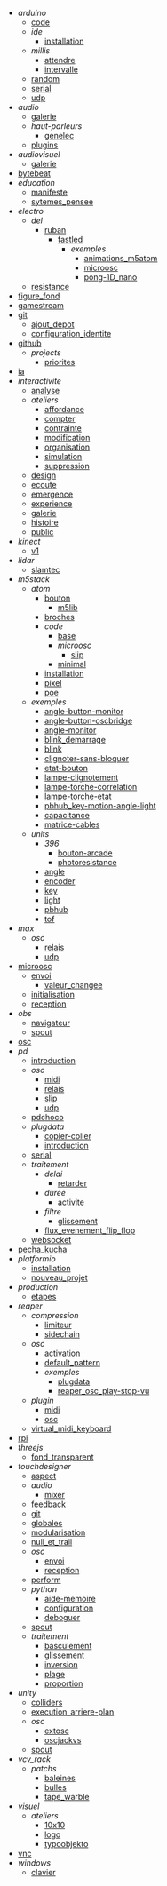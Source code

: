 - *arduino*
  - [code](/arduino/code/)
  - *ide*
    - [installation](/arduino/ide/installation.md)
  - *millis*
    - [attendre](/arduino/millis/attendre.md)
    - [intervalle](/arduino/millis/intervalle.md)
  - [random](/arduino/random/)
  - [serial](/arduino/serial/)
  - [udp](/arduino/udp/)
- *audio*
  - [galerie](/audio/galerie/)
  - *haut-parleurs*
    - [genelec](/audio/haut-parleurs/genelec/)
  - [plugins](/audio/plugins/)
- *audiovisuel*
  - [galerie](/audiovisuel/galerie/)
- [bytebeat](/bytebeat/)
- *education*
  - [manifeste](/education/manifeste/)
  - [sytemes_pensee](/education/sytemes_pensee/)
- *electro*
  - *del*
    - [ruban](/electro/del/ruban/)
      - [fastled](/electro/del/ruban/fastled/)
        - *exemples*
          - [animations_m5atom](/electro/del/ruban/fastled/exemples/animations_m5atom/)
          - [microosc](/electro/del/ruban/fastled/exemples/microosc/)
          - [pong-1D_nano](/electro/del/ruban/fastled/exemples/pong-1D_nano/)
  - [resistance](/electro/resistance/)
- [figure_fond](/figure_fond/)
- [gamestream](/gamestream/)
- [git](/git/)
  - [ajout_depot](/git/ajout_depot/)
  - [configuration_identite](/git/configuration_identite/)
- [github](/github/)
  - *projects*
    - [priorites](/github/projects/priorites/)
- [ia](/ia/)
- *interactivite*
  - [analyse](/interactivite/analyse/)
  - *ateliers*
    - [affordance](/interactivite/ateliers/affordance/)
    - [compter](/interactivite/ateliers/compter/)
    - [contrainte](/interactivite/ateliers/contrainte/)
    - [modification](/interactivite/ateliers/modification/)
    - [organisation](/interactivite/ateliers/organisation/)
    - [simulation](/interactivite/ateliers/simulation/)
    - [suppression](/interactivite/ateliers/suppression/)
  - [design](/interactivite/design/)
  - [ecoute](/interactivite/ecoute/)
  - [emergence](/interactivite/emergence/)
  - [experience](/interactivite/experience/)
  - [galerie](/interactivite/galerie/)
  - [histoire](/interactivite/histoire/)
  - [public](/interactivite/public/)
- *kinect*
  - [v1](/kinect/v1/)
- *lidar*
  - [slamtec](/lidar/slamtec/)
- *m5stack*
  - *atom*
    - [bouton](/m5stack/atom/bouton/)
      - [m5lib](/m5stack/atom/bouton/m5lib/)
    - [broches](/m5stack/atom/broches/)
    - *code*
      - [base](/m5stack/atom/code/base/)
      - *microosc*
        - [slip](/m5stack/atom/code/microosc/slip/)
      - [minimal](/m5stack/atom/code/minimal/)
    - [installation](/m5stack/atom/installation/)
    - [pixel](/m5stack/atom/pixel/)
    - [poe](/m5stack/atom/poe/)
  - *exemples*
    - [angle-button-monitor](/m5stack/exemples/angle-button-monitor.md)
    - [angle-button-oscbridge](/m5stack/exemples/angle-button-oscbridge.md)
    - [angle-monitor](/m5stack/exemples/angle-monitor.md)
    - [blink_demarrage](/m5stack/exemples/blink_demarrage.md)
    - [blink](/m5stack/exemples/blink.md)
    - [clignoter-sans-bloquer](/m5stack/exemples/clignoter-sans-bloquer.md)
    - [etat-bouton](/m5stack/exemples/etat-bouton.md)
    - [lampe-clignotement](/m5stack/exemples/lampe-clignotement.md)
    - [lampe-torche-correlation](/m5stack/exemples/lampe-torche-correlation.md)
    - [lampe-torche-etat](/m5stack/exemples/lampe-torche-etat.md)
    - [pbhub_key-motion-angle-light](/m5stack/exemples/pbhub_key-motion-angle-light.md)
    - [capacitance](/m5stack/exemples/capacitance/)
    - [matrice-cables](/m5stack/exemples/matrice-cables/)
  - *units*
    - *396*
      - [bouton-arcade](/m5stack/units/396/bouton-arcade/)
      - [photoresistance](/m5stack/units/396/photoresistance/)
    - [angle](/m5stack/units/angle/)
    - [encoder](/m5stack/units/encoder/)
    - [key](/m5stack/units/key/)
    - [light](/m5stack/units/light/)
    - [pbhub](/m5stack/units/pbhub/)
    - [tof](/m5stack/units/tof/)
- *max*
  - *osc*
    - [relais](/max/osc/relais/)
    - [udp](/max/osc/udp/)
- [microosc](/microosc/)
  - [envoi](/microosc/envoi/)
    - [valeur_changee](/microosc/envoi/valeur_changee/)
  - [initialisation](/microosc/initialisation/)
  - [reception](/microosc/reception/)
- *obs*
  - [navigateur](/obs/navigateur/)
  - [spout](/obs/spout/)
- [osc](/osc/)
- *pd*
  - [introduction](/pd/introduction/)
  - *osc*
    - [midi](/pd/osc/midi/)
    - [relais](/pd/osc/relais/)
    - [slip](/pd/osc/slip/)
    - [udp](/pd/osc/udp/)
  - [pdchoco](/pd/pdchoco/)
  - *plugdata*
    - [copier-coller](/pd/plugdata/copier-coller/)
    - [introduction](/pd/plugdata/introduction/)
  - [serial](/pd/serial/)
  - *traitement*
    - *delai*
      - [retarder](/pd/traitement/delai/retarder/)
    - *duree*
      - [activite](/pd/traitement/duree/activite/)
    - *filtre*
      - [glissement](/pd/traitement/filtre/glissement/)
    - [flux_evenement_flip_flop](/pd/traitement/flux_evenement_flip_flop/)
  - [websocket](/pd/websocket/)
- [pecha_kucha](/pecha_kucha/)
- *platformio*
  - [installation](/platformio/installation/)
  - [nouveau_projet](/platformio/nouveau_projet/)
- *production*
  - [etapes](/production/etapes/)
- *reaper*
  - *compression*
    - [limiteur](/reaper/compression/limiteur/)
    - [sidechain](/reaper/compression/sidechain/)
  - *osc*
    - [activation](/reaper/osc/activation/)
    - [default_pattern](/reaper/osc/default_pattern/)
    - *exemples*
      - [plugdata](/reaper/osc/exemples/plugdata/)
      - [reaper_osc_play-stop-vu](/reaper/osc/exemples/reaper_osc_play-stop-vu/)
  - *plugin*
    - [midi](/reaper/plugin/midi/)
    - [osc](/reaper/plugin/osc/)
  - [virtual_midi_keyboard](/reaper/virtual_midi_keyboard/)
- [rpi](/rpi/)
- *threejs*
  - [fond_transparent](/threejs/fond_transparent/)
- *touchdesigner*
  - [aspect](/touchdesigner/aspect/)
  - *audio*
    - [mixer](/touchdesigner/audio/mixer/)
  - [feedback](/touchdesigner/feedback/)
  - [git](/touchdesigner/git/)
  - [globales](/touchdesigner/globales/)
  - [modularisation](/touchdesigner/modularisation/)
  - [null_et_trail](/touchdesigner/null_et_trail/)
  - *osc*
    - [envoi](/touchdesigner/osc/envoi/)
    - [reception](/touchdesigner/osc/reception/)
  - [perform](/touchdesigner/perform/)
  - *python*
    - [aide-memoire](/touchdesigner/python/aide-memoire/)
    - [configuration](/touchdesigner/python/configuration/)
    - [deboguer](/touchdesigner/python/deboguer/)
  - [spout](/touchdesigner/spout/)
  - *traitement*
    - [basculement](/touchdesigner/traitement/basculement/)
    - [glissement](/touchdesigner/traitement/glissement/)
    - [inversion](/touchdesigner/traitement/inversion/)
    - [plage](/touchdesigner/traitement/plage/)
    - [proportion](/touchdesigner/traitement/proportion/)
- *unity*
  - [colliders](/unity/colliders/)
  - [execution_arriere-plan](/unity/execution_arriere-plan/)
  - *osc*
    - [extosc](/unity/osc/extosc/)
    - [oscjackvs](/unity/osc/oscjackvs/)
  - [spout](/unity/spout/)
- *vcv_rack*
  - *patchs*
    - [baleines](/vcv_rack/patchs/baleines/)
    - [bulles](/vcv_rack/patchs/bulles/)
    - [tape_warble](/vcv_rack/patchs/tape_warble/)
- *visuel*
  - *ateliers*
    - [10x10](/visuel/ateliers/10x10/)
    - [logo](/visuel/ateliers/logo/)
    - [typoobjekto](/visuel/ateliers/typoobjekto/)
- [vnc](/vnc/)
- *windows*
  - [clavier](/windows/clavier/)
